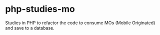# php-studies-mo
Studies in PHP to refactor the code to consume MOs (Mobile Originated) and save to a database. 

